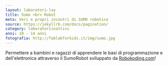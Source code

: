 ```yaml
---
layout: laboratori-lay
title: Sumo <br> Robot
meta: Veri e propri incontri di SUMO robotico
source: https://jekyllrb.com/docs/pagination/
category: laboratoriinattivi
anni: 10 - 14 anni
fotografia: http://fablabforkids.it/img/sumo.jpg
---
```


Permettere a bambini e ragazzi di apprendere le basi di programmazione e dell'elettronica
attraverso il SumoRobot sviluppato da <a href="http://www.robokoding.com">Robokoding.com</a>!

